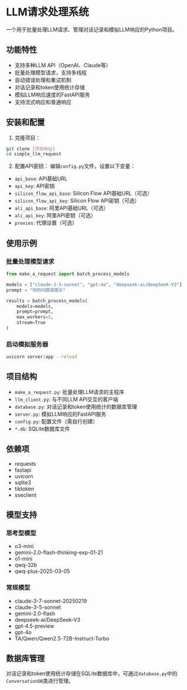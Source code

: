 # LLM请求处理系统

一个用于批量处理LLM请求、管理对话记录和模拟LLM响应的Python项目。

## 功能特性

- 支持多种LLM API（OpenAI、Claude等）
- 批量处理模型请求，支持多线程
- 自动错误处理和重试机制
- 对话记录和token使用统计存储
- 模拟LLM响应速度的FastAPI服务
- 支持流式响应和普通响应

## 安装和配置

1. 克隆项目：
```bash
git clone [项目地址]
cd simple_llm_request
```

2. 配置API密钥：
编辑`config.py`文件，设置以下变量：
- `api_base`: API基础URL
- `api_key`: API密钥
- `silicon_flow_api_base`: Silicon Flow API基础URL（可选）
- `silicon_flow_api_key`: Silicon Flow API密钥（可选）
- `ali_api_base`: 阿里API基础URL（可选）
- `ali_api_key`: 阿里API密钥（可选）
- `proxies`: 代理设置（可选）

## 使用示例

### 批量处理模型请求
```python
from make_a_request import batch_process_models

models = ["claude-3-5-sonnet", "gpt-4o", "deepseek-ai/DeepSeek-V3"]
prompt = "你的问题或提示"

results = batch_process_models(
    models=models,
    prompt=prompt,
    max_workers=5,
    stream=True
)
```

### 启动模拟服务器
```bash
uvicorn server:app --reload
```

## 项目结构

- `make_a_request.py`: 批量处理LLM请求的主程序
- `llm_client.py`: 与不同LLM API交互的客户端
- `database.py`: 对话记录和token使用统计的数据库管理
- `server.py`: 模拟LLM响应的FastAPI服务
- `config.py`: 配置文件（需自行创建）
- `*.db`: SQLite数据库文件

## 依赖项

- requests
- fastapi
- uvicorn
- sqlite3
- tiktoken
- sseclient

## 模型支持

### 思考型模型
- o3-mini
- gemini-2.0-flash-thinking-exp-01-21
- o1-mini
- qwq-32b
- qwq-plus-2025-03-05

### 常规模型
- claude-3-7-sonnet-20250219
- claude-3-5-sonnet
- gemini-2.0-flash
- deepseek-ai/DeepSeek-V3
- gpt-4.5-preview
- gpt-4o
- TA/Qwen/Qwen2.5-72B-Instruct-Turbo

## 数据库管理

对话记录和token使用统计存储在SQLite数据库中，可通过`database.py`中的`ConversationDB`类进行管理。

